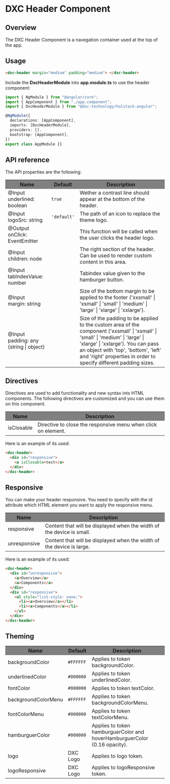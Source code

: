 # DXC Header Component

## Overview

The DXC Header Component is a navegation container used at the top of the app.

## Usage

```html
<dxc-header margin="medium" padding="medium"> </dxc-header>
```

Include the **DxcHeaderModule** into **app.module.ts** to use the header component:

```ts
import { NgModule } from "@angular/core";
import { AppComponent } from "./app.component";
import { DxcHeaderModule } from "@dxc-technology/halstack-angular";

@NgModule({
  declarations: [AppComponent],
  imports: [DxcHeaderModule],
  providers: [],
  bootstrap: [AppComponent],
})
export class AppModule {}
```

## API reference

The API properties are the following:

<table>
    <tr style="background-color: grey">
        <th>Name</th>
        <th>Default</th>
        <th>Description</th>
    </tr>
    <tr>
        <td>@Input<br>underlined: boolean</td>
        <td>
            <code>true</code>
        </td>
        <td>
            Wether a contrast line should appear at the bottom of the header.
        </td>
    </tr>
    <tr>
        <td>@Input<br>logoSrc: string</td>
        <td>
            <code>'default'</code>
        </td>
        <td>The path of an icon to replace the theme logo.</td>
    </tr>
    <tr>
        <td>@Output<br>onClick: EventEmitter</td>
        <td></td>
        <td>
            This function will be called when the user clicks the header logo.
        </td>
    </tr>
    <tr>
        <td>@Input<br>children: node</td>
        <td></td>
        <td>
            The right section of the header. Can be used to render custom content
            in this area.
        </td>
    </tr>
    <tr>
      <td>@Input<br>tabIndexValue: number</td>
      <td></td>
      <td>
        Tabindex value given to the hamburger button.
      </td>
    </tr>
    <tr>
        <td>@Input<br>margin: string</td>
        <td></td>
        <td>
            Size of the bottom margin to be applied to the footer ('xxsmall' |
            'xsmall' | 'small' | 'medium' | 'large' | 'xlarge' | 'xxlarge').
        </td>
    </tr>
    <tr>
        <td>@Input<br>padding: any (string | object)</td>
        <td></td>
        <td>
            Size of the padding to be applied to the custom area of the component
            ('xxsmall' | 'xsmall' | 'small' | 'medium' | 'large' | 'xlarge' |
            'xxlarge'). You can pass an object with 'top', 'bottom', 'left' and
            'right' properties in order to specify different padding sizes.
        </td>
    </tr>
</table>

## Directives

Directives are used to add functionality and new syntax into HTML components. The following directives are customized and you can use them on this component.

<table>
    <tr style="background-color: grey">
        <th>Name</th>
        <th>Description</th>
    </tr>
    <tr>
        <td>isClosable</td>
        <td>Directive to close the responsive menu when click on element.</td>
    </tr>
</table>

Here is an example of its used:

```html
<dxc-header>
  <div id="responsive">
    <a isClosable>test</a>
  </div>
</dxc-header>
```

## Responsive

You can make your header responsive. You need to specify with the id attribute which HTML element you want to apply the responsive menu.

<table>
    <tr style="background-color: grey">
        <th>Name</th>
        <th>Description</th>
    </tr>
    <tr>
        <td>responsive</td>
        <td>Content that will be displayed when the width of the device is small.</td>
    </tr>
    <tr>
        <td>unresponsive</td>
        <td>Content that will be displayed when the width of the device is large.</td>
    </tr>
</table>

Here is an example of its used:

```html
<dxc-header>
  <div id="unresponsive">
    <a>Overview</a>
    <a>Components</a>
  </div>
  <div id="responsive">
    <ul style="list-style: none;">
      <li><a>Overview</a></li>
      <li><a>Components</a></li>
    </ul>
  </div>
</dxc-header>
```

## Theming

<table>
    <tr style="background-color: grey">
      <th>Name</th>
      <th>Default</th>
      <th>Description</th>
    </tr>
    <tr>
      <td>backgroundColor</td>
      <td>
        <code>#FFFFFF</code>
      </td>
      <td>Applies to token backgroundColor.</td>
    </tr>
    <tr>
      <td>underlinedColor</td>
      <td>
        <code>#000000</code>
      </td>
      <td>Applies to token underlinedColor.</td>
    </tr>
    <tr>
      <td>fontColor</td>
      <td>
        <code>#000000</code>
      </td>
      <td>Applies to token textColor.</td>
    </tr>
    <tr>
      <td>backgroundColorMenu</td>
      <td>        
        <code>#FFFFFF</code>
      </td>
      <td>Applies to token backgroundColorMenu.</td>
    </tr>
    <tr>
      <td>fontColorMenu</td>
      <td>
        <code>#000000</code>
      </td>
      <td>Applies to token textColorMenu.</td>
    </tr>
    <tr>
      <td>hamburguerColor</td>
        <td>
          <code>#000000</code>
        </td>
      <td>Applies to token hamburguerColor and hoverHamburguerColor (0.16 opacity).</td>
    </tr>
    <tr>
        <td>logo</td>
        <td>DXC Logo</td>
        <td>Applies to logo token.</td>
    </tr>
    <tr>
        <td>logoResponsive</td>
        <td>DXC Logo</td>
        <td>Applies to logoResponsive token.</td>
    </tr>
</table>
